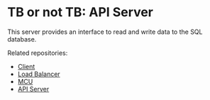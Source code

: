 # TB or not TB: API Server

This server provides an interface to read and write data to the SQL database.

Related repositories:
* [Client](https://github.com/inglec/tb-or-not-tb-client)
* [Load Balancer](https://github.com/inglec/tb-or-not-tb-load-balancer)
* [MCU](https://github.com/inglec/tb-or-not-tb-mcu)
* [API Server](https://github.com/inglec/tb-or-not-tb-api-server)
